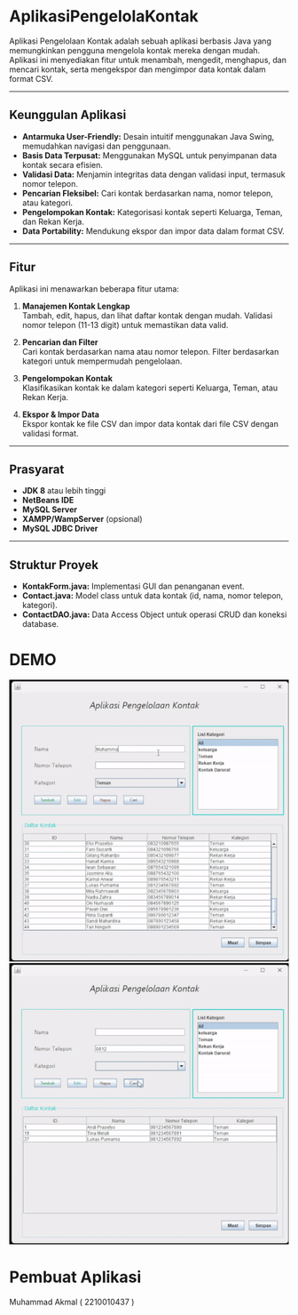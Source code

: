 # AplikasiPengelolaKontak

Aplikasi Pengelolaan Kontak adalah sebuah aplikasi berbasis Java yang memungkinkan pengguna mengelola kontak mereka dengan mudah. Aplikasi ini menyediakan fitur untuk menambah, mengedit, menghapus, dan mencari kontak, serta mengekspor dan mengimpor data kontak dalam format CSV.

---

## Keunggulan Aplikasi

- **Antarmuka User-Friendly:** Desain intuitif menggunakan Java Swing, memudahkan navigasi dan penggunaan.  
- **Basis Data Terpusat:** Menggunakan MySQL untuk penyimpanan data kontak secara efisien.  
- **Validasi Data:** Menjamin integritas data dengan validasi input, termasuk nomor telepon.  
- **Pencarian Fleksibel:** Cari kontak berdasarkan nama, nomor telepon, atau kategori.  
- **Pengelompokan Kontak:** Kategorisasi kontak seperti Keluarga, Teman, dan Rekan Kerja.  
- **Data Portability:** Mendukung ekspor dan impor data dalam format CSV.  

---

## Fitur

Aplikasi ini menawarkan beberapa fitur utama:

1. **Manajemen Kontak Lengkap**  
   Tambah, edit, hapus, dan lihat daftar kontak dengan mudah. Validasi nomor telepon (11-13 digit) untuk memastikan data valid.

2. **Pencarian dan Filter**  
   Cari kontak berdasarkan nama atau nomor telepon. Filter berdasarkan kategori untuk mempermudah pengelolaan.

3. **Pengelompokan Kontak**  
   Klasifikasikan kontak ke dalam kategori seperti Keluarga, Teman, atau Rekan Kerja.

4. **Ekspor & Impor Data**  
   Ekspor kontak ke file CSV dan impor data kontak dari file CSV dengan validasi format.

---

## Prasyarat

- **JDK 8** atau lebih tinggi  
- **NetBeans IDE**  
- **MySQL Server**  
- **XAMPP/WampServer** (opsional)  
- **MySQL JDBC Driver**  

---

## Struktur Proyek

- **KontakForm.java:** Implementasi GUI dan penanganan event.  
- **Contact.java:** Model class untuk data kontak (id, nama, nomor telepon, kategori).  
- **ContactDAO.java:** Data Access Object untuk operasi CRUD dan koneksi database.  


# DEMO
![Demo Aplikasi](Demo.gif)
![Demo Aplikasi](Demo2.gif)

# Pembuat Aplikasi
 Muhammad Akmal ( 2210010437 ) 

